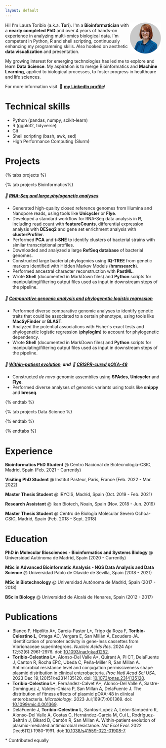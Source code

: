 ```yaml
---
layout: default
---
```



<img src="/assets/images/profile_photo_circle.png" style="float: right; width: 100px;">

Hi! I'm Laura Toribio (a.k.a. **Tori**). I'm a **Bioinformatician** with a **nearly completed PhD** and over 4 years of hands-on experience in analyzing multi-omics biological data. I'm competent in Python, R and shell scripting, continuously enhancing my programming skills. Also hooked on aesthetic **data visualization** and presentation. 

My growing interest for emerging technologies has led me to explore and learn **Data Science**. My aspiration is to merge Bioinformatics and **Machine Learning**, applied to biological processes, to foster progress in healthcare and life sciences.

For more information visit &nbsp;🔗 [**my LinkedIn profile**](https://www.linkedin.com/in/laura-toribio-celestino/)!


# Technical skills

* Python (pandas, numpy, scikit-learn)
* R (ggplot2, tidyverse)
* Git
* Shell scripting (bash, awk, sed)
* High Performance Computing (Slurm)


# Projects

{% tabs projects %}

{% tab projects Bioinformatics%}

##### 🔗 [RNA-Seq and large phylogenetic analyses](https://github.com/LaboraTORIbio/RNA-Seq_enterobacteria_pOXA-48)

* Generated high-quality closed reference genomes from Illumina and Nanopore reads, using tools like **Unicycler** or **Flye**.
* Developed a standard workflow for RNA-Seq data analysis in **R**, including read count with **featureCounts**, differential expression analysis with **DESeq2** and gene set enrichment analysis with **clusterProfiler**.
* Performed **PCA** and **t-SNE** to identify clusters of bacterial strains with similar transcriptional profiles.
* Downloaded and analyzed a large **RefSeq database** of bacterial genomes.
* Constructed large bacterial phylogenies using **IQ-TREE** from genetic markers identified with Hidden Markov Models (**hmmsearch**).
* Performed ancestral character reconstruction with **PastML**.
* Wrote **Shell** (documented in MarkDown files) and **Python** scripts for manipulating/filtering output files used as input in downstream steps of the pipeline.

##### 🔗 [Comparative genomic analysis and phylogenetic logistic regression](https://github.com/LaboraTORIbio/super-sinks)

* Performed diverse comparative genomic analyses to identify genetic traits that could be associated to a certain phenotype, using tools like **MacSyFinder** or **BLAST**.
* Analyzed the potential associations with Fisher's exact tests and phylogenetic logistic regression (**phyloglm**) to account for phylogenetic dependency.
* Wrote **Shell** (documented in MarkDown files) and **Python** scripts for manipulating/filtering output files used as input in downstream steps of the pipeline.

##### 🔗 [Within-patient evolution](https://github.com/LaboraTORIbio/within_patient_evolution) &nbsp;and &nbsp;🔗 [CRISPR-cured pOXA-48](https://github.com/LaboraTORIbio/CRISPR_cured_pOXA-48)

* Constructed *de novo* genomic assemblies using **SPAdes**, **Unicycler** and **Flye**.
* Performed diverse analyses of genomic variants using tools like **snippy** and **breseq**.

{% endtab %}

{% tab projects Data Science %}

{% endtab %}

{% endtabs %}


# Experience

**Bioinformatics PhD Student** @ Centro Nacional de Biotecnología-CSIC, Madrid, Spain (Feb. 2021 - Currently)

**Visiting PhD Student** @ Institut Pasteur, Paris, France (Feb. 2022 - Mar. 2022)

**Master Thesis Student** @ IRYCIS, Madrid, Spain (Oct. 2019 - Feb. 2021)

**Research Assistant** @ Ikan Biotech, Noain, Spain (Nov. 2018 - Jun. 2019)

**Master Thesis Student** @ Centro de Biología Molecular Severo Ochoa-CSIC, Madrid, Spain (Feb. 2018 - Sept. 2018)


# Education

**PhD in Molecular Biosciences - Bioinformatics and Systems Biology** @ Universidad Autónoma de Madrid, Spain (2020 - Currently)

**MSc in Advanced Bioinformatic Analysis - NGS Data Analysis and Data Science** @ Universidad Pablo de Olavide de Sevilla, Spain (2018 - 2021)

**MSc in Biotechnology** @ Universidad Autónoma de Madrid, Spain (2017 - 2018)

**BSc in Biology** @ Universidad de Alcalá de Henares, Spain (2012 - 2017)


# Publications

* Blanco P, Hipólito A\*, García-Pastor L\*, Trigo da Roza F, **Toribio-Celestino L**, Ortega AC, Vergara E, San Millán Á, Escudero JA. Identification of promoter activity in gene-less cassettes from Vibrionaceae superintegrons. *Nucleic Acids Res*. 2024 Apr 12;52(6):2961-2976. doi: [10.1093/nar/gkad1252](https://academic.oup.com/nar/article/52/6/2961/7517494).
* **Toribio-Celestino L\***, Alonso-Del Valle A\*, Quirant A, Pi CT, DelaFuente J, Canton R, Rocha EPC, Ubeda C, Peña-Miller R, San Millan A. Antimicrobial resistance level and conjugation permissiveness shape plasmid distribution in clinical enterobacteria. *Proc Natl Acad Sci USA*. 2023 Dec 19;120(51):e2314135120. doi: [10.1073/pnas.2314135120](https://www.pnas.org/doi/abs/10.1073/pnas.2314135120).
* **Toribio-Celestino L\***, Fernández-Calvet A\*, Alonso-Del Valle A, Sastre-Dominguez J, Valdes-Chiara P, San Millan A, DelaFuente J. The distribution of fitness effects of plasmid pOXA-48 in clinical enterobacteria. *Microbiology*. 2023 Jul;169(7):001369. doi: [10.1099/mic.0.001369](https://www.microbiologyresearch.org/content/journal/micro/10.1099/mic.0.001369).
* DelaFuente J, **Toribio-Celestino L**, Santos-Lopez A, León-Sampedro R, Alonso-Del Valle A, Costas C, Hernández-García M, Cui L, Rodríguez-Beltrán J, Bikard D, Cantón R, San Millan A. Within-patient evolution of plasmid-mediated antimicrobial resistance. *Nat Ecol Evol*. 2022 Dec;6(12):1980-1991. doi: [10.1038/s41559-022-01908-7](https://www.nature.com/articles/s41559-022-01908-7).

\* Contributed equally
